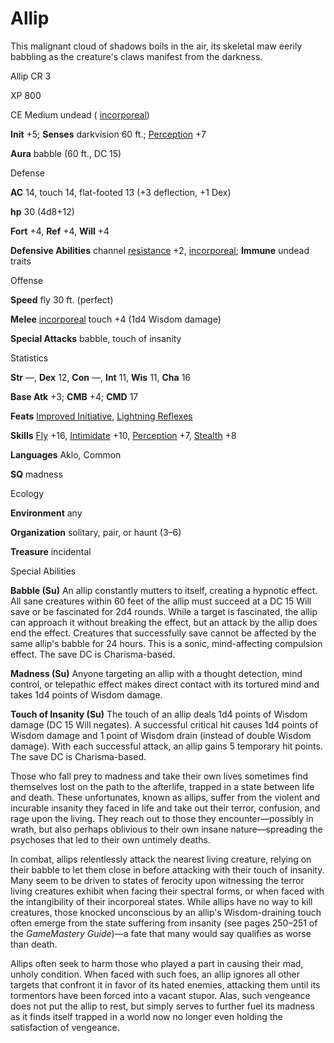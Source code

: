 # Allip

This malignant cloud of shadows boils in the air, its skeletal maw eerily babbling as the creature's claws manifest from the darkness.

Allip CR 3

XP 800

CE Medium undead ( [incorporeal](monsters/creatureTypes.md#_incorporeal-subtype))

**Init** +5; **Senses** darkvision 60 ft.; [Perception](skills/perception.md#_perception) +7

**Aura** babble (60 ft., DC 15)

Defense

**AC** 14, touch 14, flat-footed 13 (+3 deflection, +1 Dex)

**hp** 30 (4d8+12)

**Fort** +4, **Ref** +4, **Will** +4

**Defensive Abilities** channel [resistance](monsters/universalMonsterRules.md#_resistance) +2, [incorporeal](monsters/creatureTypes.md#_incorporeal-subtype); **Immune** undead traits

Offense

**Speed** fly 30 ft. (perfect)

**Melee** [incorporeal](monsters/creatureTypes.md#_incorporeal-subtype) touch +4 (1d4 Wisdom damage)

**Special Attacks** babble, touch of insanity

Statistics

**Str** —, **Dex** 12, **Con** —, **Int** 11, **Wis** 11, **Cha** 16

**Base Atk** +3; **CMB** +4; **CMD** 17

**Feats** [Improved Initiative](feats.md#_improved-initiative), [Lightning Reflexes](feats.md#_lightning-reflexes)

**Skills** [Fly](skills/fly.md#_fly) +16, [Intimidate](skills/intimidate.md#_intimidate) +10, [Perception](skills/perception.md#_perception) +7, [Stealth](skills/stealth.md#_stealth) +8

**Languages** Aklo, Common

**SQ** madness

Ecology

**Environment** any

**Organization** solitary, pair, or haunt (3–6)

**Treasure** incidental

Special Abilities

**Babble (Su)** An allip constantly mutters to itself, creating a hypnotic effect. All sane creatures within 60 feet of the allip must succeed at a DC 15 Will save or be fascinated for 2d4 rounds. While a target is fascinated, the allip can approach it without breaking the effect, but an attack by the allip does end the effect. Creatures that successfully save cannot be affected by the same allip's babble for 24 hours. This is a sonic, mind-affecting compulsion effect. The save DC is Charisma-based.

**Madness (Su)** Anyone targeting an allip with a thought detection, mind control, or telepathic effect makes direct contact with its tortured mind and takes 1d4 points of Wisdom damage.

**Touch of Insanity (Su)** The touch of an allip deals 1d4 points of Wisdom damage (DC 15 Will negates). A successful critical hit causes 1d4 points of Wisdom damage and 1 point of Wisdom drain (instead of double Wisdom damage). With each successful attack, an allip gains 5 temporary hit points. The save DC is Charisma-based.

Those who fall prey to madness and take their own lives sometimes find themselves lost on the path to the afterlife, trapped in a state between life and death. These unfortunates, known as allips, suffer from the violent and incurable insanity they faced in life and take out their terror, confusion, and rage upon the living. They reach out to those they encounter—possibly in wrath, but also perhaps oblivious to their own insane nature—spreading the psychoses that led to their own untimely deaths.

In combat, allips relentlessly attack the nearest living creature, relying on their babble to let them close in before attacking with their touch of insanity. Many seem to be driven to states of ferocity upon witnessing the terror living creatures exhibit when facing their spectral forms, or when faced with the intangibility of their incorporeal states. While allips have no way to kill creatures, those knocked unconscious by an allip's Wisdom-draining touch often emerge from the state suffering from insanity (see pages 250–251 of the _GameMastery Guide_)—a fate that many would say qualifies as worse than death.

Allips often seek to harm those who played a part in causing their mad, unholy condition. When faced with such foes, an allip ignores all other targets that confront it in favor of its hated enemies, attacking them until its tormentors have been forced into a vacant stupor. Alas, such vengeance does not put the allip to rest, but simply serves to further fuel its madness as it finds itself trapped in a world now no longer even holding the satisfaction of vengeance.

